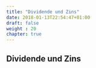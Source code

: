 ```yaml
---
title: "Dividende und Zins"
date: 2018-01-13T22:54:47+01:00
draft: false
weight : 20
chapter: true
---
```

## Dividende und Zins
